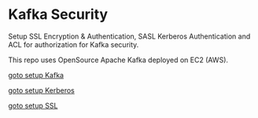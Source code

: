 # Kafka Security
Setup SSL Encryption & Authentication, SASL Kerberos Authentication and ACL for authorization for Kafka security.   


This repo uses OpenSource Apache Kafka deployed on EC2 (AWS).  

[goto setup Kafka](./Setup-Kafka)

[goto setup Kerberos](./Setup-Kerberos)

[goto setup SSL](./Setup-SSL)


